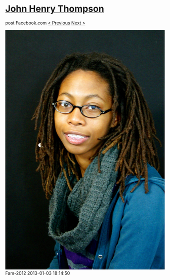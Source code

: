 # [John Henry Thompson](../README.md)
post Facebook.com
[< Previous](2013-01-03-5.md) [Next >](2013-01-03-7.md)

[![](../media/2013-01-03/Fam-2017.jpg)](../README.md)
Fam-2012
2013-01-03 18:14:50